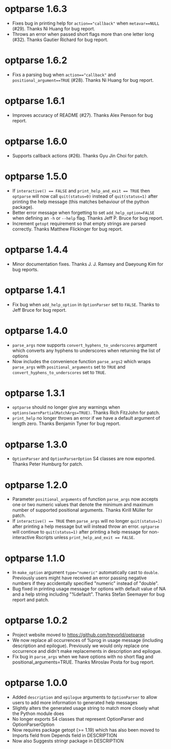 optparse 1.6.3
==============

* Fixes bug in printing help for ``action=="callback"`` when ``metavar==NULL`` (#29).
  Thanks Ni Huang for bug report.
* Throws an error when passed short flags more than one letter long (#32).
  Thanks Gautier Richard for bug report.

optparse 1.6.2
==============

* Fixs a parsing bug when ``action=="callback"`` and ``positional_argument==TRUE`` (#28).
  Thanks Ni Huang for bug report.

optparse 1.6.1
==============

* Improves accuracy of README (#27).  Thanks Alex Penson for bug report.

optparse 1.6.0
==============

* Supports callback actions (#26).  Thanks Gyu Jin Choi for patch.

optparse 1.5.0
==============

* If ``interactive() == FALSE`` and ``print_help_and_exit == TRUE`` then
  ``optparse`` will now call ``quit(status=0)`` instead of ``quit(status=1)`` after
  printing the help message (this matches behaviour of the python package).
* Better error message when forgetting to set ``add_help_option=FALSE`` when
  defining an ``-h`` or ``--help`` flag.  Thanks Jeff P. Bruce for bug report.
* Increment ``getopt`` requirement so that empty strings are parsed correctly.
  Thanks Matthew Flickinger for bug report.

optparse 1.4.4
==============

* Minor documentation fixes.  Thanks J. J. Ramsey and Daeyoung Kim for bug reports.

optparse 1.4.1
==============

* Fix bug when ``add_help_option`` in ``OptionParser`` set to ``FALSE``.  Thanks to Jeff Bruce for bug report.

optparse 1.4.0
==============

* ``parse_args`` now supports ``convert_hyphens_to_underscores`` argument which converts any hyphens to underscores 
  when returning the list of options
* Now includes the convenience function ``parse_args2`` which wraps ``parse_args`` with ``positional_arguments`` set to ``TRUE``
  and ``convert_hyphens_to_underscores`` set to ``TRUE``.

optparse 1.3.1
==============

* ``optparse`` should no longer give any warnings when ``options(warnPartialMatchArgs=TRUE)``.  Thanks Rich FitzJohn for patch.
* ``print_help`` no longer throws an error if we have a default argument of length zero.  Thanks Benjamin Tyner for bug report.

optparse 1.3.0
==============

* ``OptionParser`` and ``OptionParserOption`` S4 classes are now exported.  Thanks Peter Humburg for patch.

optparse 1.2.0
==============

* Parameter ``positional_arguments`` of function ``parse_args`` now accepts one
  or two numeric values that denote the minimum and maximum number of supported
  positional arguments.
  Thanks Kirill Müller for patch.
* If ``interactive() == TRUE`` then ``parse_args`` will no longer ``quit(status=1)`` 
  after printing a help message but will instead throw an error.
  ``optparse`` will continue to ``quit(status=1)`` after printing a help message
  for non-interactive Rscripts unless ``print_help_and_exit == FALSE``.

optparse 1.1.0
==============

* In ``make_option`` argument ``type="numeric"`` automatically cast to ``double``.
  Previously users might have received an error passing negative numbers if they
  accidentally specified "numeric" instead of "double".
* Bug fixed in printing usage message for options with default value of NA 
  and a help string including "%default".
  Thanks Stefan Seemayer for bug report and patch.

optparse 1.0.2
==============

* Project website moved to https://github.com/trevorld/optparse
* We now replace all occurrences of %prog in usage message (including description and epilogue).
  Previously we would only replace one occurrence and didn't make replacements in description and epilogue.
* Fix bug in ``parse_args`` when we have options with no short flag and positional_arguments=TRUE.
  Thanks Miroslav Posta for bug report.

optparse 1.0.0
==============

* Added `description` and `epilogue` arguments to `OptionParser` to allow
  users to add more information to generated help messages
* Slightly alters the generated usage string 
  to match more closely what the Python module does
* No longer exports S4 classes that represent OptionParser and OptionParserOption
* Now requires package getopt (>= 1.19) which has also been moved to 
  Imports field from Depends field in DESCRIPTION
* Now also Suggests stringr package in DESCRIPTION
